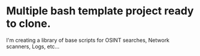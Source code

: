 # Multiple bash template project ready to clone.
I'm creating a library of base scripts for OSINT searches, Network scanners, Logs, etc...
